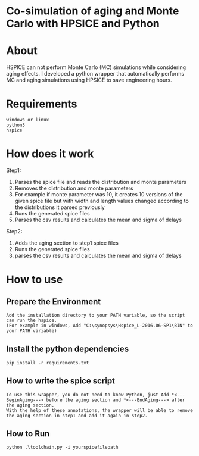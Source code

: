 # Co-simulation of aging and Monte Carlo with HPSICE and Python

# About

HSPICE can not perform Monte Carlo (MC) simulations while considering aging effects. I developed a python wrapper that automatically performs MC and aging simulations using HPSICE to save engineering hours.

# Requirements

    windows or linux
    python3
    hspice

# How does it work

Step1:

1. Parses the spice file and reads the distribution and monte parameters
2. Removes the distribution and monte parameters
3. For example if monte parameter was 10, it creates 10 versions of the given spice file
   but with width and length values changed according to the distributions it parsed previously
4. Runs the generated spice files
5. Parses the csv results and calculates the mean and sigma of delays

Step2:

1. Adds the aging section to step1 spice files
2. Runs the generated spice files
3. parses the csv results and calculates the mean and sigma of delays

# How to use

## Prepare the Environment

    Add the installation directory to your PATH variable, so the script can run the hspice.
    (For example in windows, Add "C:\synopsys\Hspice_L-2016.06-SP1\BIN" to your PATH variable)

## Install the python dependencies

    pip install -r requirements.txt

## How to write the spice script

    To use this wrapper, you do not need to know Python, just Add *<---BeginAging---> before the aging section and *<---EndAging---> after the aging section.
    With the help of these annotations, the wrapper will be able to remove the aging section in step1 and add it again in step2.

## How to Run

    python .\toolchain.py -i yourspicefilepath
